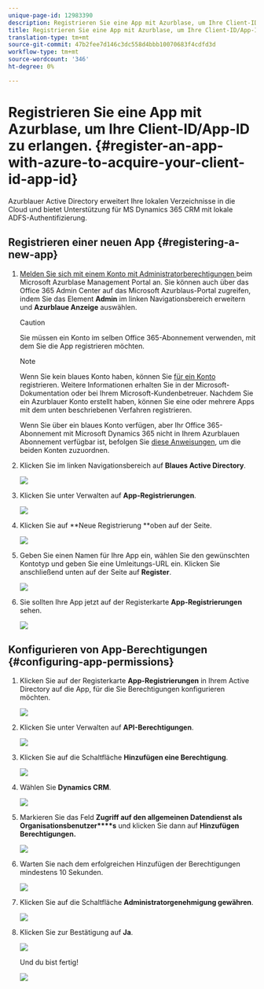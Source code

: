 ```yaml
---
unique-page-id: 12983390
description: Registrieren Sie eine App mit Azurblase, um Ihre Client-ID/App-ID zu erwerben - Marketing Docs - Produktdokumentation
title: Registrieren Sie eine App mit Azurblase, um Ihre Client-ID/App-ID zu erhalten.
translation-type: tm+mt
source-git-commit: 47b2fee7d146c3dc558d4bbb10070683f4cdfd3d
workflow-type: tm+mt
source-wordcount: '346'
ht-degree: 0%

---
```



# Registrieren Sie eine App mit Azurblase, um Ihre Client-ID/App-ID zu erlangen. {#register-an-app-with-azure-to-acquire-your-client-id-app-id}

Azurblauer Active Directory erweitert Ihre lokalen Verzeichnisse in die Cloud und bietet Unterstützung für MS Dynamics 365 CRM mit lokale ADFS-Authentifizierung.

## Registrieren einer neuen App {#registering-a-new-app}

1. [Melden Sie sich mit einem Konto mit Administratorberechtigungen ](http://manage.windowsazure.com/) beim Microsoft Azurblase Management Portal an. Sie können auch über das Office 365 Admin Center auf das Microsoft Azurblaus-Portal zugreifen, indem Sie das Element **Admin** im linken Navigationsbereich erweitern und **Azurblaue Anzeige** auswählen.

   >[!CAUTION]
   >
   >Sie müssen ein Konto im selben Office 365-Abonnement verwenden, mit dem Sie die App registrieren möchten.

   >[!NOTE]
   >
   >Wenn Sie kein blaues Konto haben, können Sie [für ein Konto ](https://azure.microsoft.com/en-us/free/) registrieren. Weitere Informationen erhalten Sie in der Microsoft-Dokumentation oder bei Ihrem Microsoft-Kundenbetreuer. Nachdem Sie ein Azurblauer Konto erstellt haben, können Sie eine oder mehrere Apps mit dem unten beschriebenen Verfahren registrieren.
   >
   >
   >Wenn Sie über ein blaues Konto verfügen, aber Ihr Office 365-Abonnement mit Microsoft Dynamics 365 nicht in Ihrem Azurblauen Abonnement verfügbar ist, befolgen Sie [diese Anweisungen](https://msdn.microsoft.com/office/office365/howto/setup-development-environment#bk_CreateAzureSubscription), um die beiden Konten zuzuordnen.

1. Klicken Sie im linken Navigationsbereich auf **Blaues Active Directory**.

   ![](assets/two.png)

1. Klicken Sie unter Verwalten auf **App-Registrierungen**.

   ![](assets/three.png)

1. Klicken Sie auf **Neue Registrierung **oben auf der Seite.

   ![](assets/four.png)

1. Geben Sie einen Namen für Ihre App ein, wählen Sie den gewünschten Kontotyp und geben Sie eine Umleitungs-URL ein. Klicken Sie anschließend unten auf der Seite auf **Register**.

   ![](assets/five.png)

1. Sie sollten Ihre App jetzt auf der Registerkarte **App-Registrierungen** sehen.

   ![](assets/six.png)

## Konfigurieren von App-Berechtigungen {#configuring-app-permissions}

1. Klicken Sie auf der Registerkarte **App-Registrierungen** in Ihrem Active Directory auf die App, für die Sie Berechtigungen konfigurieren möchten.

   ![](assets/seven.png)

1. Klicken Sie unter Verwalten auf **API-Berechtigungen**.

   ![](assets/eight.png)

1. Klicken Sie auf die Schaltfläche **Hinzufügen eine Berechtigung**.

   ![](assets/nine.png)

1. Wählen Sie **Dynamics CRM**.

   ![](assets/ten.png)

1. Markieren Sie das Feld **Zugriff auf den allgemeinen Datendienst als Organisationsbenutzer****s** und klicken Sie dann auf **Hinzufügen Berechtigungen.**

   ![](assets/eleven.png)

1. Warten Sie nach dem erfolgreichen Hinzufügen der Berechtigungen mindestens 10 Sekunden.

   ![](assets/twelve.png)

1. Klicken Sie auf die Schaltfläche **Administratorgenehmigung gewähren**.

   ![](assets/thirteen.png)

1. Klicken Sie zur Bestätigung auf **Ja**.

   ![](assets/fourteen.png)

   Und du bist fertig!

   ![](assets/fifteen.png)

